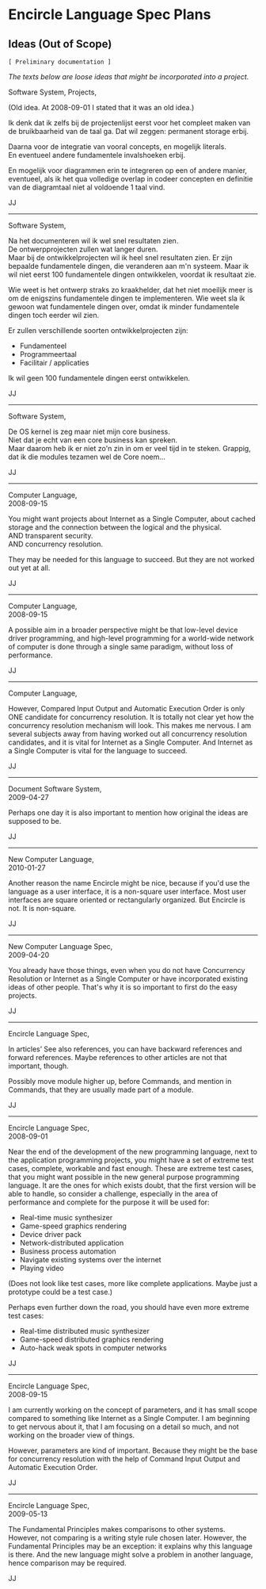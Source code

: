 ﻿Encircle Language Spec Plans
============================

Ideas (Out of Scope)
--------------------

`[ Preliminary documentation ]`

*The texts below are loose ideas that might be incorporated into a project.*

Software System, Projects,

(Old idea. At 2008-09-01 I stated that it was an old idea.)

Ik denk dat ik zelfs bij de projectenlijst eerst voor het compleet maken van de bruikbaarheid van de taal ga. Dat wil zeggen: permanent storage erbij.

Daarna voor de integratie van vooral concepts, en mogelijk literals.  
En eventueel andere fundamentele invalshoeken erbij.

En mogelijk voor diagrammen erin te integreren op een of andere manier, eventueel, als ik het qua volledige overlap in codeer concepten en definitie van de diagramtaal niet al voldoende 1 taal vind.

JJ

-----

Software System,

Na het documenteren wil ik wel snel resultaten zien.  
De ontwerpprojecten zullen wat langer duren.  
Maar bij de ontwikkelprojecten wil ik heel snel resultaten zien. Er zijn bepaalde fundamentele dingen, die veranderen aan m'n systeem. Maar ik wil niet eerst 100 fundamentele dingen ontwikkelen, voordat ik resultaat zie.

Wie weet is het ontwerp straks zo kraakhelder, dat het niet moeilijk meer is om de enigszins fundamentele dingen te implementeren. Wie weet sla ik gewoon wat fundamentele dingen over, omdat ik minder fundamentele dingen toch eerder wil zien.

Er zullen verschillende soorten ontwikkelprojecten zijn:

- Fundamenteel
- Programmeertaal
- Facilitair / applicaties

Ik wil geen 100 fundamentele dingen eerst ontwikkelen.

JJ

-----

Software System,

De OS kernel is zeg maar niet mijn core business.  
Niet dat je echt van een core business kan spreken.  
Maar daarom heb ik er niet zo'n zin in om er veel tijd in te steken. Grappig, dat ik die modules tezamen wel de Core noem...

JJ

-----

Computer Language,  
2008-09-15

You might want projects about Internet as a Single Computer, about cached storage and the connection between the logical and the physical.  
AND transparent security.  
AND concurrency resolution.

They may be needed for this language to succeed. But they are not worked out yet at all.

JJ

-----

Computer Language,  
2008-09-15

A possible aim in a broader perspective might be that low-level device driver programming, and high-level programming for a world-wide network of computer is done through a single same paradigm, without loss of performance.

JJ

-----

Computer Language,

However, Compared Input Output and Automatic Execution Order is only ONE candidate for concurrency resolution. It is totally not clear yet how the concurrency resolution mechanism will look. This makes me nervous. I am several subjects away from having worked out all concurrency resolution candidates, and it is vital for Internet as a Single Computer. And Internet as a Single Computer is vital for the language to succeed.

JJ

-----

Document Software System,  
2009-04-27

Perhaps one day it is also important to mention how original the ideas are supposed to be.

JJ

-----

New Computer Language,  
2010-01-27

Another reason the name Encircle might be nice, because if you'd use the language as a user interface, it is a non-square user interface. Most user interfaces are square oriented or rectangularly organized. But Encircle is not. It is non-square.

JJ

-----

New Computer Language Spec,  
2009-04-20

You already have those things, even when you do not have Concurrency Resolution or Internet as a Single Computer or have incorporated existing ideas of other people. That's why it is so important to first do the easy projects.

JJ

-----

Encircle Language Spec,

In articles’ See also references, you can have backward references and forward references. Maybe references to other articles are not that important, though.

Possibly move module higher up, before Commands, and mention in Commands, that they are usually made part of a module.

JJ

-----

Encircle Language Spec,  
2008-09-01

Near the end of the development of the new programming language, next to the application programming projects, you might have a set of extreme test cases, complete, workable and fast enough. These are extreme test cases, that you might want possible in the new general purpose programming language.
It are the ones for which exists doubt, that the first version will be able to handle, so consider a challenge, especially in the area of performance and complete for the purpose it will be used for:

- Real-time music synthesizer
- Game-speed graphics rendering
- Device driver pack
- Network-distributed application
- Business process automation
- Navigate existing systems over the internet
- Playing video

(Does not look like test cases, more like complete applications. Maybe just a prototype could be a test case.)

Perhaps even further down the road, you should have even more extreme test cases:

- Real-time distributed music synthesizer
- Game-speed distributed graphics rendering
- Auto-hack weak spots in computer networks

JJ

-----

Encircle Language Spec,  
2008-09-15

I am currently working on the concept of parameters, and it has small scope compared to something like Internet as a Single Computer. I am beginning to get nervous about it, that I am focusing on a detail so much, and not working on the broader view of things.

However, parameters are kind of important. Because they might be the base for concurrency resolution with the help of Command Input Output and Automatic Execution Order.

JJ

-----

Encircle Language Spec,  
2009-05-13

The Fundamental Principles makes comparisons to other systems. However, not comparing is a writing style rule chosen later. However, the Fundamental Principles may be an exception: it explains why this language is there. And the new language might solve a problem in another language, hence comparison may be required.

JJ